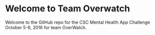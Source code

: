 # Welcome to Team Overwatch

Welcome to the GitHub repo for the CSC Mental Health App Challenge October 5-6, 2016 for team OverWatch.
